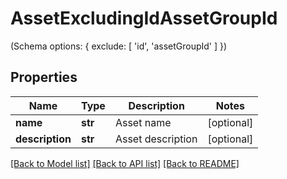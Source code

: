 # AssetExcludingIdAssetGroupId

(Schema options: { exclude: [ 'id', 'assetGroupId' ] })
## Properties
Name | Type | Description | Notes
------------ | ------------- | ------------- | -------------
**name** | **str** | Asset name | [optional] 
**description** | **str** | Asset description | [optional] 

[[Back to Model list]](../README.md#documentation-for-models) [[Back to API list]](../README.md#documentation-for-api-endpoints) [[Back to README]](../README.md)


